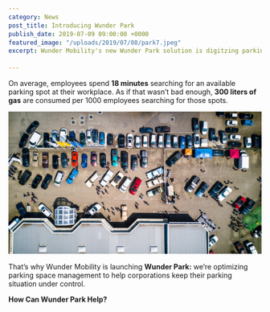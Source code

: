 ```yaml
---
category: News
post_title: Introducing Wunder Park
publish_date: 2019-07-09 09:00:00 +0000
featured_image: "/uploads/2019/07/08/park7.jpeg"
excerpt: Wunder Mobility's new Wunder Park solution is digitzing parking space management.

---
```

On average, employees spend **18 minutes** searching for an available parking spot at their workplace. As if that wasn’t bad enough, **300 liters of gas** are consumed per 1000 employees searching for those spots.

![Aerial view of a chaotic parking lot](/uploads/2019/07/08/park7.jpeg "Control the chaos")

That’s why Wunder Mobility is launching **Wunder Park:** we’re optimizing parking space management to help corporations keep their parking situation under control.

**How Can Wunder Park Help?**
